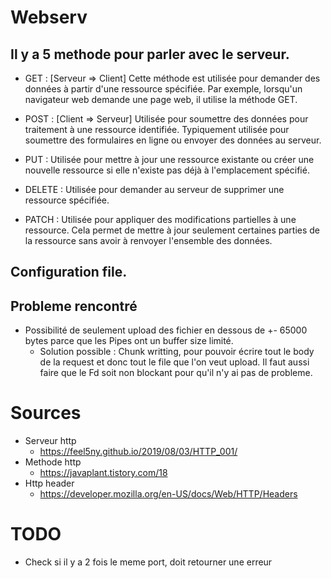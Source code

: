 # Webserv

## Il y a 5 methode pour parler avec le serveur. 

- GET : [Serveur => Client] Cette méthode est utilisée pour demander des données à partir d'une ressource spécifiée. Par exemple, lorsqu'un navigateur web demande une page web, il utilise la méthode GET.

- POST : [Client => Serveur] Utilisée pour soumettre des données pour traitement à une ressource identifiée. Typiquement utilisée pour soumettre des formulaires en ligne ou envoyer des données au serveur.

- PUT : Utilisée pour mettre à jour une ressource existante ou créer une nouvelle ressource si elle n'existe pas déjà à l'emplacement spécifié.

- DELETE : Utilisée pour demander au serveur de supprimer une ressource spécifiée.

- PATCH : Utilisée pour appliquer des modifications partielles à une ressource. Cela permet de mettre à jour seulement certaines parties de la ressource sans avoir à renvoyer l'ensemble des données.


## Configuration file.

## Probleme rencontré

- Possibilité de seulement upload des fichier en dessous de +- 65000 bytes parce que les Pipes ont un buffer size limité. 
   - Solution possible : Chunk writting, pour pouvoir écrire tout le body de la request et donc tout le file que l'on veut upload. Il faut aussi faire que le Fd soit non blockant pour qu'il n'y ai pas de probleme.




# Sources 

- Serveur http
   - https://feel5ny.github.io/2019/08/03/HTTP_001/
- Methode http
   - https://javaplant.tistory.com/18
- Http header
   - https://developer.mozilla.org/en-US/docs/Web/HTTP/Headers

# TODO

- Check si il y a 2 fois le meme port, doit retourner une erreur
